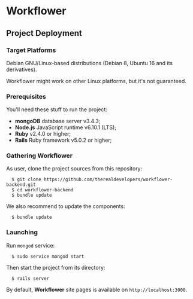 # Workflower

## Project Deployment
### Target Platforms
Debian GNU/Linux-based distributions (Debian 8, Ubuntu 16 and its derivatives).

Workflower might work on other Linux platforms, but it's not guaranteed.

### Prerequisites
You'll need these stuff to run the project:
- **mongoDB** database server v3.4.3;
- **Node.js** JavaScript runtime v6.10.1 (LTS);
- **Ruby** v2.4.0 or higher;
- **Rails** Ruby framework v5.0.2 or higher;

### Gathering Workflower
As user, clone the project sources from this repository:
```ShellSession
  $ git clone https://github.com/therealdevelopers/workflower-backend.git
  $ cd workflower-backend
  $ bundle update
```

We also recommend to update the components:
```ShellSession
  $ bundle update
```

### Launching
Run `mongod` service:
```ShellSession
  $ sudo service mongod start
```

Then start the project from its directory:
```ShellSession
  $ rails server
```

By default, **Workflower** site pages is available on `http://localhost:3000`.